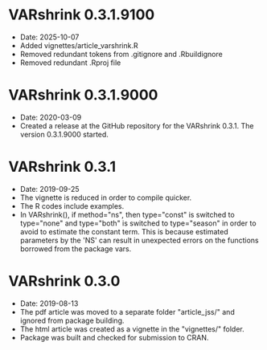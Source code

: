 # VARshrink 0.3.1.9100
* Date: 2025-10-07
* Added vignettes/article_varshrink.R
* Removed redundant tokens from .gitignore and .Rbuildignore
* Removed redundant .Rproj file

# VARshrink 0.3.1.9000
* Date: 2020-03-09
* Created a release at the GitHub repository for the VARshrink 0.3.1. The version 0.3.1.9000 started.

# VARshrink 0.3.1
* Date: 2019-09-25
* The vignette is reduced in order to compile quicker.
* The R codes include examples.
* In VARshrink(), if method="ns", then type="const" is switched to type="none"
and type="both" is switched to type="season" in order to avoid to estimate the constant term. This is because estimated parameters by the 'NS' can result in unexpected errors on the functions borrowed from the package vars.

# VARshrink 0.3.0
* Date: 2019-08-13
* The pdf article was moved to a separate folder "article_jss/" and ignored from package building.
* The html article was created as a vignette in the "vignettes/" folder.
* Package was built and checked for submission to CRAN.
